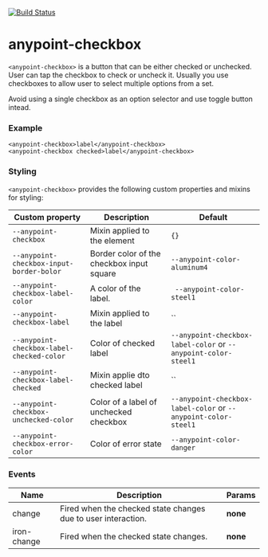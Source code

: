 [![Build Status](https://travis-ci.org/advanced-rest-client/anypoint-checkbox.svg?branch=stage)](https://travis-ci.org/advanced-rest-client/anypoint-checkbox)  

# anypoint-checkbox

`<anypoint-checkbox>` is a button that can be either checked or unchecked.
User can tap the checkbox to check or uncheck it.  Usually you use checkboxes
to allow user to select multiple options from a set.

Avoid using a single checkbox as an option selector and use toggle button intead.

### Example
```
<anypoint-checkbox>label</anypoint-checkbox>
<anypoint-checkbox checked>label</anypoint-checkbox>
```

### Styling
`<anypoint-checkbox>` provides the following custom properties and mixins for styling:

Custom property | Description | Default
----------------|-------------|----------
`--anypoint-checkbox` | Mixin applied to the element | `{}`
`--anypoint-checkbox-input-border-bolor` | Border color of the checkbox input square | `--anypoint-color-aluminum4`
`--anypoint-checkbox-label-color` | A color of the label. | ` --anypoint-color-steel1`
`--anypoint-checkbox-label` | Mixin applied to the label | ``
`--anypoint-checkbox-label-checked-color` | Color of checked label | `--anypoint-checkbox-label-color` or `--anypoint-color-steel1`
`--anypoint-checkbox-label-checked` | Mixin applie dto checked label | ``
`--anypoint-checkbox-unchecked-color` | Color of a label of unchecked checkbox | `--anypoint-checkbox-label-color` or `--anypoint-color-steel1`
`--anypoint-checkbox-error-color` | Color of error state | `--anypoint-color-danger`



### Events
| Name | Description | Params |
| --- | --- | --- |
| change | Fired when the checked state changes due to user interaction. | __none__ |
| iron-change | Fired when the checked state changes. | __none__ |
